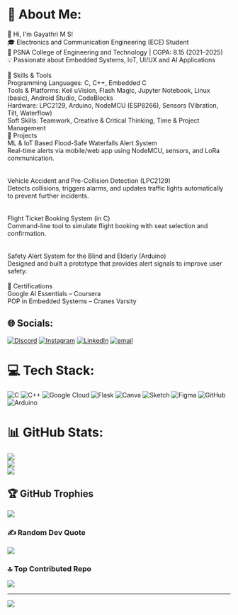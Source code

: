 # 💫 About Me:
👋 Hi, I'm Gayathri M S!<br>🎓 Electronics and Communication Engineering (ECE) Student<br>📍 PSNA College of Engineering and Technology | CGPA: 8.15 (2021–2025)<br>💡 Passionate about Embedded Systems, IoT, UI/UX and AI Applications<br><br>🔧 Skills & Tools<br>Programming Languages: C, C++, Embedded C<br>Tools & Platforms: Keil uVision, Flash Magic, Jupyter Notebook, Linux (basic), Android Studio, CodeBlocks<br>Hardware: LPC2129, Arduino, NodeMCU (ESP8266), Sensors (Vibration, Tilt, Waterflow)<br>Soft Skills: Teamwork, Creative & Critical Thinking, Time & Project Management<br>🚀 Projects<br>ML & IoT Based Flood-Safe Waterfalls Alert System<br>Real-time alerts via mobile/web app using NodeMCU, sensors, and LoRa communication.<br><br><br>Vehicle Accident and Pre-Collision Detection (LPC2129)<br>Detects collisions, triggers alarms, and updates traffic lights automatically to prevent further incidents.<br><br><br>Flight Ticket Booking System (in C)<br>Command-line tool to simulate flight booking with seat selection and confirmation.<br><br><br>Safety Alert System for the Blind and Elderly (Arduino)<br>Designed and built a prototype that provides alert signals to improve user safety.<br><br>📜 Certifications<br>Google AI Essentials – Coursera<br>POP in Embedded Systems – Cranes Varsity<br>


## 🌐 Socials:
[![Discord](https://img.shields.io/badge/Discord-%237289DA.svg?logo=discord&logoColor=white)](https://discord.gg/https://discord.gg/https://discord.gg/gkexd2QZ) [![Instagram](https://img.shields.io/badge/Instagram-%23E4405F.svg?logo=Instagram&logoColor=white)](https://instagram.com/https://www.instagram.com/_.with_love_gayu._?igsh=MTQ3ZTgycjgyZTlvdA==) [![LinkedIn](https://img.shields.io/badge/LinkedIn-%230077B5.svg?logo=linkedin&logoColor=white)](https://linkedin.com/in/https://www.linkedin.com/in/gayathri-m-s-8658b4267) [![email](https://img.shields.io/badge/Email-D14836?logo=gmail&logoColor=white)](mailto:murugadass254@gmail.com) 

# 💻 Tech Stack:
![C](https://img.shields.io/badge/c-%2300599C.svg?style=for-the-badge&logo=c&logoColor=white) ![C++](https://img.shields.io/badge/c++-%2300599C.svg?style=for-the-badge&logo=c%2B%2B&logoColor=white) ![Google Cloud](https://img.shields.io/badge/GoogleCloud-%234285F4.svg?style=for-the-badge&logo=google-cloud&logoColor=white) ![Flask](https://img.shields.io/badge/flask-%23000.svg?style=for-the-badge&logo=flask&logoColor=white) ![Canva](https://img.shields.io/badge/Canva-%2300C4CC.svg?style=for-the-badge&logo=Canva&logoColor=white) ![Sketch](https://img.shields.io/badge/Sketch-FFB387?style=for-the-badge&logo=sketch&logoColor=black) ![Figma](https://img.shields.io/badge/figma-%23F24E1E.svg?style=for-the-badge&logo=figma&logoColor=white) ![GitHub](https://img.shields.io/badge/github-%23121011.svg?style=for-the-badge&logo=github&logoColor=white) ![Arduino](https://img.shields.io/badge/-Arduino-00979D?style=for-the-badge&logo=Arduino&logoColor=white)
# 📊 GitHub Stats:
![](https://github-readme-stats.vercel.app/api?username=GAYATHRIMSG&theme=shades-of-purple&hide_border=false&include_all_commits=true&count_private=true)<br/>
![](https://nirzak-streak-stats.vercel.app/?user=GAYATHRIMSG&theme=shades-of-purple&hide_border=false)<br/>
![](https://github-readme-stats.vercel.app/api/top-langs/?username=GAYATHRIMSG&theme=shades-of-purple&hide_border=false&include_all_commits=true&count_private=true&layout=compact)

## 🏆 GitHub Trophies
![](https://github-profile-trophy.vercel.app/?username=GAYATHRIMSG&theme=shades-of-purple&no-frame=false&no-bg=true&margin-w=4)

### ✍️ Random Dev Quote
![](https://quotes-github-readme.vercel.app/api?type=horizontal&theme=radical)

### 🔝 Top Contributed Repo
![](https://github-contributor-stats.vercel.app/api?username=GAYATHRIMSG&limit=5&theme=shades-of-purple&combine_all_yearly_contributions=true)

---
[![](https://visitcount.itsvg.in/api?id=GAYATHRIMSG&icon=8&color=1)](https://visitcount.itsvg.in)

<!-- Proudly created with GPRM ( https://gprm.itsvg.in ) -->

